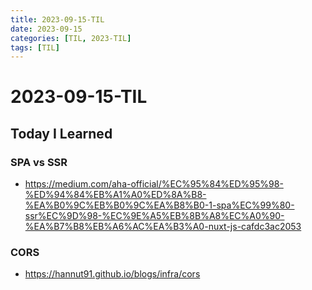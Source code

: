 ```yaml
---
title: 2023-09-15-TIL
date: 2023-09-15
categories: [TIL, 2023-TIL]
tags: [TIL]
---
```


# 2023-09-15-TIL

## Today I Learned

### SPA vs SSR

- https://medium.com/aha-official/%EC%95%84%ED%95%98-%ED%94%84%EB%A1%A0%ED%8A%B8-%EA%B0%9C%EB%B0%9C%EA%B8%B0-1-spa%EC%99%80-ssr%EC%9D%98-%EC%9E%A5%EB%8B%A8%EC%A0%90-%EA%B7%B8%EB%A6%AC%EA%B3%A0-nuxt-js-cafdc3ac2053

### CORS

- https://hannut91.github.io/blogs/infra/cors